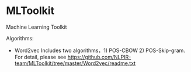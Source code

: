 # MLToolkit
Machine Learning Toolkit

Algorithms:
  + Word2vec
    Includes two algorithms，1) POS-CBOW  2) POS-Skip-gram. For detail, please see https://github.com/NLPIR-team/MLToolkit/tree/master/Word2vec/readme.txt

  
